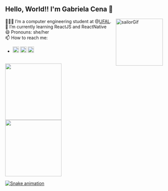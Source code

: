 <div>
  <h2>Hello, World!! I'm Gabriela Cena 🥰</h2>
  <img align="right" alt="sailorGif" src="https://i.pinimg.com/originals/a8/67/a1/a867a11aef41ccf594050813fcad2f3f.gif" height="150px" class="giphy-embed" allowFullScreen>

👩🏻‍💻 I’m a computer engineering student at @[UFAL](https://ufal.br/).  
🌱 I’m currently learning ReactJS and ReactNative  
😄 Pronouns: she/her  
📫 How to reach me:
- <div> 
  <a href="https://instagram.com/cenagabrielaa" target="_blank"><img src="https://www.campolargo.pr.leg.br/imagens/instagram.png/image_preview" height="20px" target="_blank"></a>
  <a href = "mailto:lgcl@ic.ufal.br"><img src="https://logodownload.org/wp-content/uploads/2018/03/gmail-logo-16.png" height="20px" target="_blank"></a>
  <a href="https://www.linkedin.com/in/leticia-gabriela-cena-de-lima-1875541b1/" target="_blank"><img src="https://image.flaticon.com/icons/png/512/174/174857.png" height="20px"  target="_blank"></a>  
</div>
</div>
<br>
<div>

  <a href="https://github.com/gabrielalimact">
  <img height="180em" src="https://github-readme-stats.vercel.app/api?username=gabrielalimact&show_icons=true&theme=dracula&include_all_commits=true&count_private=true"/>
  <img height="180em" src="https://github-readme-stats.vercel.app/api/top-langs/?username=gabrielalimact&layout=compact&langs_count=7&theme=dracula"/>
    
  ![Snake animation](https://github.com/gabrielalimact/gabrielalimact/blob/output/github-contribution-grid-snake.svg)
</div>
  
